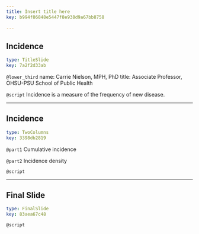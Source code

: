 ```yaml
---
title: Insert title here
key: b994f86848e5447f8e938d9a67bb8758

---
```

## Incidence

```yaml
type: TitleSlide
key: 7a2f2d33ab
```





`@lower_third`
name: Carrie Nielson, MPH, PhD
title: Associate Professor, OHSU-PSU School of Public Health

`@script`
Incidence is a measure of the frequency of new disease.



---
## Incidence

```yaml
type: TwoColumns
key: 3398db2819
```

`@part1`
Cumulative incidence

`@part2`
Incidence density




`@script`




---
## Final Slide

```yaml
type: FinalSlide
key: 83aea67c48
```






`@script`



